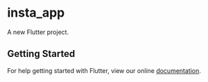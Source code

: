 # insta_app

A new Flutter project.

## Getting Started

For help getting started with Flutter, view our online
[documentation](https://flutter.io/).

